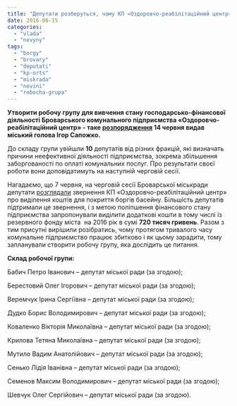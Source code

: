 ```yaml
---
title: "Депутати розберуться, чому КП «Оздоровчо-реабілітаційний центр» працює збитково"
date: 2016-06-15
categories: 
  - "vlada"
  - "novyny"
tags: 
  - "borgy"
  - "brovary"
  - "deputati"
  - "kp-orts"
  - "miskrada"
  - "novini"
  - "robocha-grupa"
---
```


**Утворити робочу групу для вивчення стану господарсько-фінансової діяльності Броварського комунального підприємства «Оздоровчо-реабілітаційний центр» - таке [розпорядження](http://www.brovary.kiev.ua/rozporyadzhennya-m%D1%96skogo-golovi-v%D1%96d-14062016%E2%84%96145-od-pro-utvorennya-robocho%D1%97-grupi-dlya-vivchennya-st) 14 червня видав міський голова Ігор Сапожко.**

До складу групи увійшли **10** депутатів від різних фракцій, які визначать причини неефективної діяльності підприємства, зокрема збільшення заборгованості по оплаті комунальних послуг. Про результати своєї роботи вони доповідатимуть на наступній черговій сесії.

Нагадаємо, що 7 червня, на черговій сесії Броварської міськради депутати [розглядали](https://mpz.brovary.org/720-tysyach-gryven-borgy-komunalnogo-basejnu-profinansuyut-z-rezervnogo-fondu-mista/) звернення КП «Оздоровчо-реабілітаційний центр» про виділення коштів для покриття боргів басейну. Більшість депутатів підтримали це звернення, і з метою поліпшення фінансового стану підприємства запропонували виділити додаткові кошти в тому числі із резервного фонду міста  на 2016 рік в сумі **720 тисяч гривень**. Разом з тим присутні вирішили розібратись, чому протягом тривалого часу комунальне підприємство працює збитково і як цьому зарадити, тому запланували створити робочу групу, яка дослідить це питання.

**Склад робочої групи:**

Бабич Петро Іванович – депутат міської ради (за згодою);

Берестовий Олег Ігорович – депутат міської ради (за згодою);

Веремчук Ірина Сергіївна – депутат міської ради (за згодою);

Дудко Борис Володимирович – депутат міської ради (за згодою);

Коваленко Вікторія Миколаївна – депутат міської ради (за згодою);

Крилова Тетяна Миколаївна – депутат міської ради (за згодою);

Мутило Вадим Анатолійович – депутат міської ради (за згодою);

Сенько Лідія Іванівна – депутат міської ради (за згодою);

Семенов Максим Володимирович – депутат міської ради (за згодою);

Шевчук Олег Сергійович – депутат міської ради (за згодою).
